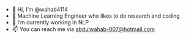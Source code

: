 - 👋 Hi, I’m @wahab4114
- 👀 Machine Learning Engineer who likes to do research and coding
- 🌱 I’m currently working in NLP
- 📫 You can reach me via abdulwahab-007@hotmail.com

<!---
wahab4114/wahab4114 is a ✨ special ✨ repository because its `README.md` (this file) appears on your GitHub profile.
You can click the Preview link to take a look at your changes.
--->
